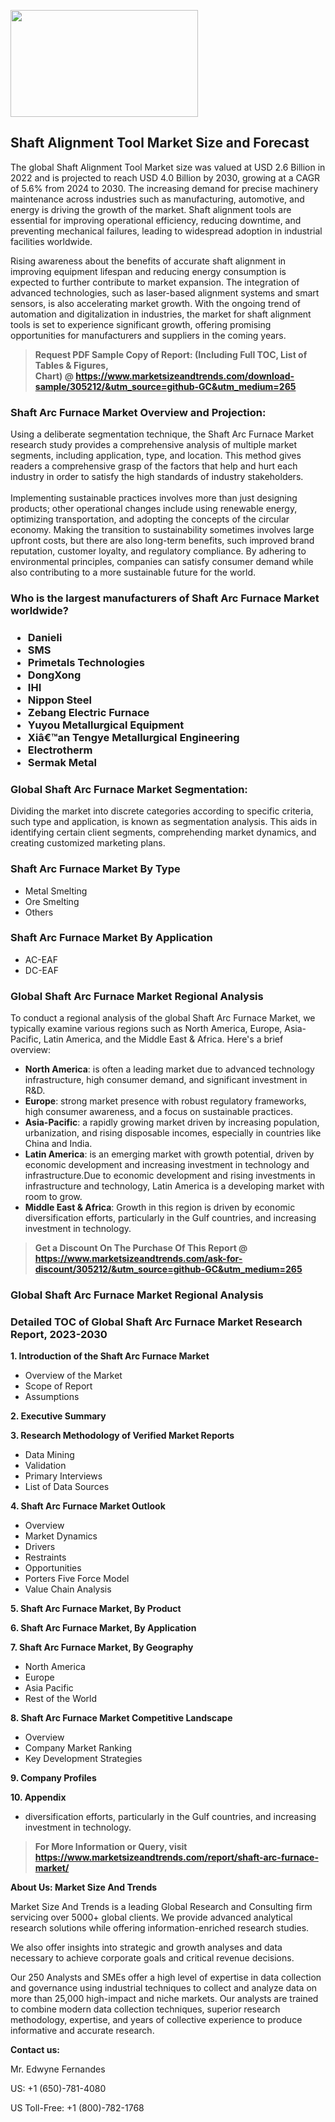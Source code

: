 <p><img class="alignnone size-medium wp-image-20088" src="https://ffe5etoiles.com/wp-content/uploads/2024/12/MST1-300x171.png" alt="" width="300" height="171" /></p><h2>Shaft Alignment Tool Market Size and Forecast</h2><p>The global Shaft Alignment Tool Market size was valued at USD 2.6 Billion in 2022 and is projected to reach USD 4.0 Billion by 2030, growing at a CAGR of 5.6% from 2024 to 2030. The increasing demand for precise machinery maintenance across industries such as manufacturing, automotive, and energy is driving the growth of the market. Shaft alignment tools are essential for improving operational efficiency, reducing downtime, and preventing mechanical failures, leading to widespread adoption in industrial facilities worldwide.</p><p>Rising awareness about the benefits of accurate shaft alignment in improving equipment lifespan and reducing energy consumption is expected to further contribute to market expansion. The integration of advanced technologies, such as laser-based alignment systems and smart sensors, is also accelerating market growth. With the ongoing trend of automation and digitalization in industries, the market for shaft alignment tools is set to experience significant growth, offering promising opportunities for manufacturers and suppliers in the coming years.</p></p><blockquote id="" class=""><strong>Request PDF Sample Copy of Report: (Including Full TOC, List of Tables &amp; Figures, Chart)&nbsp;@&nbsp;<strong><a href="https://www.marketsizeandtrends.com/download-sample/305212/&utm_source=github-GC&utm_medium=265" target="_blank">https://www.marketsizeandtrends.com/download-sample/305212/&utm_source=github-GC&utm_medium=265</a></strong></strong></blockquote><h3 id="" class="">Shaft Arc Furnace Market&nbsp;Overview and Projection:</h3><p id="" class="">Using a deliberate segmentation technique, the Shaft Arc Furnace Market research study provides a comprehensive analysis of multiple market segments, including application, type, and location. This method gives readers a comprehensive grasp of the factors that help and hurt each industry in order to satisfy the high standards of industry stakeholders. <br /> <br />Implementing sustainable practices involves more than just designing products; other operational changes include using renewable energy, optimizing transportation, and adopting the concepts of the circular economy. Making the transition to sustainability sometimes involves large upfront costs, but there are also long-term benefits, such improved brand reputation, customer loyalty, and regulatory compliance. By adhering to environmental principles, companies can satisfy consumer demand while also contributing to a more sustainable future for the world.</p><h3 id="" class="">Who is the largest manufacturers of&nbsp;Shaft Arc Furnace Market worldwide?</h3><h3 class=""><p><ul><li>Danieli </li><li> SMS </li><li> Primetals Technologies </li><li> DongXong </li><li> IHI </li><li> Nippon Steel </li><li> Zebang Electric Furnace </li><li> Yuyou Metallurgical Equipment </li><li> Xiâ€™an Tengye Metallurgical Engineering </li><li> Electrotherm </li><li> Sermak Metal</li></ul></p></h3><h3 id="" class="">Global&nbsp;Shaft Arc Furnace Market Segmentation:</h3><p id="" class="">Dividing the market into discrete categories according to specific criteria, such type and application, is known as segmentation analysis. This aids in identifying certain client segments, comprehending market dynamics, and creating customized marketing plans.</p><h3 id="" class="">Shaft Arc Furnace Market&nbsp;By Type</h3><p><p><ul><li>Metal Smelting</li><li> Ore Smelting</li><li> Others</p></li></ul></p></p><h3 id="" class="">Shaft Arc Furnace Market&nbsp;By Application</h3><p class=""><p><ul><li>AC-EAF</li><li> DC-EAF</li></ul></p></p><h3 id="" class="">Global Shaft Arc Furnace Market Regional Analysis</h3><p id="" class="">To conduct a regional analysis of the global Shaft Arc Furnace Market, we typically examine various regions such as North America, Europe, Asia-Pacific, Latin America, and the Middle East &amp; Africa. Here's a brief overview:</p><ul><li><strong>North America</strong>: is often a leading market due to advanced technology infrastructure, high consumer demand, and significant investment in R&amp;D.</li><li><strong>Europe</strong>: strong market presence with robust regulatory frameworks, high consumer awareness, and a focus on sustainable practices.</li><li><strong>Asia-Pacific</strong>: a rapidly growing market driven by increasing population, urbanization, and rising disposable incomes, especially in countries like China and India.</li><li><strong>Latin America</strong>: is an emerging market with growth potential, driven by economic development and increasing investment in technology and infrastructure.Due to economic development and rising investments in infrastructure and technology, Latin America is a developing market with room to grow.</li><li><strong>Middle East &amp; Africa</strong>: Growth in this region is driven by economic diversification efforts, particularly in the Gulf countries, and increasing investment in technology.</li></ul><blockquote id="" class=""><strong>Get a Discount On The Purchase Of This Report @ <strong><a href="https://www.marketsizeandtrends.com/ask-for-discount/305212/&utm_source=github-GC&utm_medium=265" target="_blank">https://www.marketsizeandtrends.com/ask-for-discount/305212/&utm_source=github-GC&utm_medium=265</a></strong></strong></blockquote><h3 id="" class="">Global Shaft Arc Furnace Market Regional Analysis</h3><h3 id="" class="">Detailed TOC of Global Shaft Arc Furnace Market Research Report, 2023-2030</h3><p id="" class=""><strong>1. Introduction of the Shaft Arc Furnace Market</strong></p><ul><li>Overview of the Market</li><li>Scope of Report</li><li>Assumptions</li></ul><p id="" class=""><strong>2. Executive Summary</strong></p><p id="" class=""><strong>3. Research Methodology of Verified Market Reports</strong></p><ul><li>Data Mining</li><li>Validation</li><li>Primary Interviews</li><li>List of Data Sources</li></ul><p id="" class=""><strong>4. Shaft Arc Furnace Market Outlook</strong></p><ul><li>Overview</li><li>Market Dynamics</li><li>Drivers</li><li>Restraints</li><li>Opportunities</li><li>Porters Five Force Model</li><li>Value Chain Analysis</li></ul><p id="" class=""><strong>5. Shaft Arc Furnace Market, By Product</strong></p><p id="" class=""><strong>6. Shaft Arc Furnace Market, By Application</strong></p><p id="" class=""><strong>7. Shaft Arc Furnace Market, By Geography</strong></p><ul><li>North America</li><li>Europe</li><li>Asia Pacific</li><li>Rest of the World</li></ul><p id="" class=""><strong>8. Shaft Arc Furnace Market Competitive Landscape</strong></p><ul><li>Overview</li><li>Company Market Ranking</li><li>Key Development Strategies</li></ul><p id="" class=""><strong>9. Company Profiles</strong></p><p id="" class=""><strong>10. Appendix</strong></p><ul><li>diversification efforts, particularly in the Gulf countries, and increasing investment in technology.</li></ul><blockquote id="" class=""><strong>For More Information or Query, visit <strong><strong><a href="https://www.marketsizeandtrends.com/report/shaft-arc-furnace-market/" target="_blank">https://www.marketsizeandtrends.com/report/shaft-arc-furnace-market/</a></strong></strong></strong></blockquote><p id="" class=""><strong>About Us: Market Size And Trends</strong></p><p id="" class="">Market Size And Trends is a leading Global Research and Consulting firm servicing over 5000+ global clients. We provide advanced analytical research solutions while offering information-enriched research studies.</p><p id="" class="">We also offer insights into strategic and growth analyses and data necessary to achieve corporate goals and critical revenue decisions.</p><p id="" class="">Our 250 Analysts and SMEs offer a high level of expertise in data collection and governance using industrial techniques to collect and analyze data on more than 25,000 high-impact and niche markets. Our analysts are trained to combine modern data collection techniques, superior research methodology, expertise, and years of collective experience to produce informative and accurate research.</p><p id="" class=""><strong>Contact us:</strong></p><p id="" class="">Mr. Edwyne Fernandes</p><p id="" class="">US: +1 (650)-781-4080</p><p id="" class="">US Toll-Free: +1 (800)-782-1768</p>

